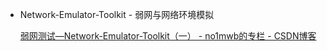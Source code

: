 
* Network-Emulator-Toolkit - 弱网与网络环境模拟

    [弱网测试—Network-Emulator-Toolkit（一） - no1mwb的专栏 - CSDN博客](https://blog.csdn.net/no1mwb/article/details/53638681 )

